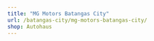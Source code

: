 ```yaml
---
title: "MG Motors Batangas City"
url: /batangas-city/mg-motors-batangas-city/
shop: Autohaus
---
```

